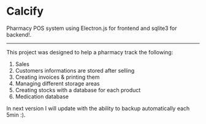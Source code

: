 # Calcify
Pharmacy POS system using Electron.js for frontend and sqlite3 for backend!. 

---

This project was designed to help a pharmacy track the following:
1. Sales
2. Customers informations are stored after selling
3. Creating invoices & printing them
4. Managing different storage areas 
5. Creating stocks with a database for each product
6. Medication database


In next version I will update with the ability to backup automatically each 5min :). 




